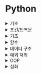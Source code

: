 # Python
<details>
<summary>기초</summary>
<div markdown="1">
# 기초

## 1. 개요
- 파이썬은 1990년 귀도 반 로섬이 개발한 인터프리터 언어이다.

## 2. 특징
- 배우기 쉬운 언어
  - 다른 프로그래밍 언어보다 문법이 간단하면서도 엄격하지 않다.
  - 문법 표현이 매우 간결하다.
- 인터프리터 언어
  - 소스 코드를 기계어로 변환하는 컴파일 과정 없이 바로 실행 가능하다.

- 객체 지향 프로그래밍
  - 파이썬은 모든 것이 객체로 구현되어 있다.
  - 객체(object): 숫자, 문자, 클래스 등 값을 가지고 있는 모든 것.

## # 참고 자료
[점프 투 파이썬](https://wikidocs.net/book/1)
</div>
</details>

<details>
<summary>조건/반복문</summary>
<div markdown="1">
# 조건/반복문

## 1. 개요
- 조건/반복문은 특정 상황에 따라 코드를 선택적으로 실행(분기/조건)하거나 계속하여 실행(반복)하는 파이썬의 문법이다.

## 2. 조건문
- 조건문은 참/거짓을 판단할 수 있는 조건식과 함께 쓴다.
```python
if < expression >:
    # Run this Code block
else:
		# Run this Code block
```
- 복수의 조건문을 활용할 경우 `elif`를 사용한다.
```python
if <expression>: 
  	# Code block
elif <expression>:
    # Code block
elif <expression>:
    # Code block
else:
		# Code block
```
- 중첩 조건문을 활용할 경우 들여쓰기를 유의하여 작성한다.
```python
if <expression>:
    # Code block
		if <expression>:
				# Code block
else:
		# Code block
```
- 조건 표현식은 간단한 조건문을 나타낼 때 사용한다.
```python
<true인 경우 값> if <expression> else <false인 경우 값>
```

## 3. 반복문
- 반복문은 특정 조건에 도달할 때까지 계속 반복되는 파이썬의 문법이다.
  - while: 종료 조건에 해당하는 코드를 통해 반복문을 종료시켜야 한다.
  - for: 반복가능한 객체를 모두 순회하면 종료된다.
  - 반복 제어: break, continue, for-else
- while: 조건식이 참인 경우 코드를 반복한다.
```python
 while <expression>: 
    	# Code block
```
- for: 순회가능한 객체 요소를 모두 순회한다.
```python
 for <변수명> in <iterable>: 
    	# Code block
```
- break: 반복문을 종료한다.
- continue: 컨티뉴 이후 코드 블록은 실행하지 않고, 다음 반복으로 넘어간다.
- for-else: 끝까지 반복문을 실행한 후 else문을 실행한다. 단, break를 통해 중간에 종료된 경우, else문은 실행되지 않는다.
</div>
</details>

<details>
<summary>기초</summary>
<div markdown="1">
</div>
</details>

<details>
<summary>함수</summary>
<div markdown="1">
# 함수

## 1. 개요
- 함수는 특정한 기능을 하는 코드의 묶음이다.

## 2. 함수 기초
- 사용자 함수: 구현되어 있는 함수가 없을 경우 직접 함수를 작성할 수 있다.
```python
 def function_name(parameter):
    # code block
    return returning_value
```
- 함수의 선언은 def 키워드를 활용한다.
- 들여쓰기를 통해 실행될 코드 블록을 작성한다.
- 함수는 parameter를 넘겨줄 수 있다.
- 함수는 동작 후에 return을 통해 결과값을 전달한다.

## 3. 함수의 결과값
- 함수는 반드시 값을 하나만 return한다. 명시적인 return이 없는 경우에도 None을 반환한다.
- 함수는 return과 동시에 실행이 종료된다.

## 4. 함수의 입력
- parameter: 함수를 실행할 때 함수 내부에서 사용되는 식별자이다.
- argument: 함수를 호출할 때 넣어주는 값이다.
```python
def function(ham): # parameter : ham
    return ham

function('spam')   # argument: 'spam'
```
- 기본값을 지정하여 함수 호출 시 argument 값을 설정하지 않을 수 있다.
```python
def add(x, y=0): 
 	  return x + y

add(2)
```
- 몇 개의 argument를 받을지 모르는 함수를 정의할 때 여러 개의 Positional Argument를 하나의 필수 parameter로 받아서 사용한다.
```python
def add(*args): 
		for arg in args: 
      	print(arg)
      
add(2)      
add(2, 3, 4, 5) 
```
- 몇 개의 keyword argument를 받을지 모르는 함수를 정의할 때 여러 개의 Positional Argument를 하나의 필수 parameter로 받아서 사용한다.
```python
def family(**kwargs):
		for key, value in kwargs:
				print(key, ":", value) 

family(father='John', mother='Jane', me='John Jr.')
```

## 5. 함수의 응용
### map(function, iterable)
- 순회 가능한 데이터구조의 모든 요소에 함수를 적용하고, 그 결과를 map object로 반환한다.
```python
m, n = map(int, input().split())
```
### Sort(key= , reverse=True/False)
```python
x = [{'a' : 10, 'b' : 20, 'c' : 30}, {'a' : 20, 'b' : 2, 'c' : 1}, {'a' : 20, 'b' : 30, 'c' : 10}]
# x는 딕셔너리를 요소로 가진 리스트!
print(x[0]['a'])
# x의 0번째 딕셔너리 의 'a' 값인 10이 출력된다.

#sort(key=lamda)를 사용할 때는 '요소'값만 있으면 된다.
x.sort(key=lambda x : x['a'])
# [{'a': 10, 'b': 20, 'c': 30}, {'a': 20, 'b': 2, 'c': 1}, {'a': 20, 'b': 30, 'c': 10}]
# 'a' 값을 기준으로 정렬된 모습.

x = [{'a' : 10, 'b' : 20, 'c' : 30}, {'a' : 20, 'b' : 2, 'c' : 1}, {'a' : 20, 'b' : 30, 'c' : 10}]
x.sort(key=lambda x : (x['a'], x['c']))
# [{'a': 10, 'b': 20, 'c': 30}, {'a': 20, 'b': 2, 'c': 1}, {'a': 20, 'b': 30, 'c': 10}]
# 'a' 값을 기준으로 정렬하고, 'a' 값이 같으면 그 다음 'c' 값으로 정렬.
```
### Find(찾을 문자, 시작 Index, 끝 Index)
```python
str= "BlockDMask Blog.";

# find 예제1
result1 = str.find('a')   # 문자가 있는 경우 : 7
result2 = str.find('Z')   # 문자가 없는 경우 : -1

result3 = str.find('ask') # 문자열이 있는 경우 : 7 (겹치는 문자열 중 a의 인덱스.)
result4 = str.find('kkk') # 문자열이 없는 경우 : -1

# find 예제2
result5 = str.find('o') # 2 (2, 13 o 중 먼저 나온 것의 인덱스만 표시.)
result6 = str.find('o', 5) # 13 (5번째 문자부터 시작해서 처음 마주친 o의 인덱스.)

# find 예제3
result7 = str.find('o') # 2
result8 = str.find('o', 5, 11)  # -1 "DMask B" (5~11 사이 o 가 없음.) 

출처: https://blockdmask.tistory.com/569 [개발자 지망생:티스토리]
```
</div>
</details>

<details>
<summary>데이터 구조</summary>
# 데이터 구조

## 1. 숫자형

- 정수형

```python
n = 123
n = -123
n = 0
```

- 실수형

```python
a = 1.23
a = -1.23
```

- 8진수와 16진수 (8진수는 0o로 시작, 16진수는 0x로 시작)

```python
a = 0o177
a = 0xABC
```

- 사칙연산

```python
a = 3
b = 4
a + b #덧셈
7
a - b #뺄셈
-1
a * b #곱셈
12
a / b #나눗셈
0.75
```

- 거듭제곱

```python
a = 3
b = 4
a ** b #a의 b제곱
81
```

- 몫과 나머지

```python
7 / 4 #나눗셈
1.75
7 // 4 #몫
1
7 % 4 #나머지
3
```

## 2. 문자열 자료형

- 문자열 나타내기

```python
'문장 양 끝에 작은따옴표나 큰 따옴표를 써서 표현할 수 있다.'
"단, 문장 속에 강조할 부분이 있다면 '반대되는' 부호를 써서 표기해야 한다."
'백슬래시를 써서 "큰따옴표"나 "작은따옴표"를 사용할 수도 있다.'
```

- 개행

```python
'여러 줄의 문자열을 나타내기 위해서 ""\n" 코드를 사용할 수 있다.'
'''
혹은 연속된 작은따옴표나,
큰따옴표 세 개를 사용해도 된다.
'''
```

- 문자열 더하기 & 곱하기

```python
>>> head = "Python"
>>> tail = " is fun!"
>>> head + tail
'Python is fun!'

>>> a = "python"
>>> a * 2
'pythonpython'
```

- 문자열 길이 구하기

```python
>>> a = "Life is too short"
>>> len(a)
17
```

- 문자열 인덱싱
  - **"파이썬은 0부터 숫자를 센다."**


```python
>>> a = "Life is too short, You need Python"

# Life is too short, You need Python 
# 0         1         2         3   (십의 자리)
# 0123456789012345678901234567890123(일의 자리)

>>> a[3]
'e'
```

- 문자열 인덱싱 2
  - "''-1'은 뒤에서부터 첫 번째 자리이다."

```python
>>> a = "Life is too short, You need Python"
>>> a[0]
'L'
>>> a[12]
's'
>>> a[-1]
'n'
```

- 문자열 슬라이싱

```python
>>> a = "Life is too short, You need Python"
>>> a[0:4]
'Life'
>>> a[19:] # 끝 번호 부분을 생략하면 시작 번호부터 그 문자열의 끝까지 뽑아낸다.
'You need Python'
>>> a[:17] # 시작 번호를 생략하면 문자열의 처음부터 끝 번호까지 뽑아낸다.
'Life is too short' 
```

- 문자열 나누기

```python
>>> a = "Life is too short"
>>> a.split() #공백을 기준으로 나누어준다.
['Life', 'is', 'too', 'short']
>>> b = "a:b:c:d"
>>> b.split(':') #괄호 안에 들어간 값을 기준으로 나누어준다.
['a', 'b', 'c', 'd']
```

## 3. 리스트 자료형

- 여러가지 리스트의 형태
  - 비어 있는 리스트는 a = list()로 생성할 수도 있다.

```python
>>> a = []
>>> b = [1, 2, 3]
>>> c = ['Life', 'is', 'too', 'short']
>>> d = [1, 2, 'Life', 'is']
>>> e = [1, 2, ['Life', 'is']]
```

- 리스트 인덱싱

```python
>>> a = [1, 2, 3, ['a', 'b', 'c']]
>>> a[0]
1
>>> a[-1]
['a', 'b', 'c']
>>> a[3]
['a', 'b', 'c']
```

- 리스트 슬라이싱 (문자열과 동일하다.)

```python
>>> a = [1, 2, 3, 4, 5]
>>> b = a[:2]
>>> c = a[2:]
>>> b
[1, 2]
>>> c
[3, 4, 5]
```

- 리스트 길이 구하기

```python
>>> a = [1, 2, 3]
>>> len(a)
3
```

- 리스트 값 수정, 삭제하기

```python
>>> a = [1, 2, 3]
>>> a[2] = 4
>>> a
[1, 2, 4]

>>> a = [1, 2, 3]
>>> del a[1]
>>> a
[1, 3]
```

- 리스트에 요소 추가


```python
>>> a = [1, 2, 3]
>>> a.append(4)
>>> a
[1, 2, 3, 4]
```

- 리스트 정렬


```python
>>> a = [1, 4, 3, 2]
>>> a.sort()
>>> a
[1, 2, 3, 4]
>>> a = ['a', 'c', 'b']
>>> a.sort()
>>> a
['a', 'b', 'c']
```

- 리스트 뒤집기


```python
>>> a = ['a', 'c', 'b']
>>> a.reverse()
>>> a
['b', 'c', 'a']
```

- 위치 반환


```python
>>> a = [1,2,3]
>>> a.index(3)
2
>>> a.index(1)
0
```

- 리스트 요소 삽입


```python
>>> a = [1, 2, 3]
>>> a.insert(0, 4) #0번째 위치에 4를 삽입
>>> a
[4, 1, 2, 3]
```

- 리스트 요소 제거


```python
>>> a = [1, 2, 3, 1, 2, 3]
>>> a.remove(3) #리스트에서 첫 번째로 나오는 3을 제거
>>> a
[1, 2, 1, 2, 3]
```

- 리스트 요소 꺼내기


```python
>>> a = [1,2,3]
>>> a.pop() #마지막 요소를 돌려주고 삭제
3
>>> a
[1, 2]

>>> a = [1,2,3]
>>> a.pop(1) #x번째 요소를 돌려주고 삭제
2
>>> a
[1, 3]
```

- 리스트에 포함된 요소 x의 개수 세기


```python
>>> a = [1,2,3,1]
>>> a.count(1)
2
```

- 리스트 확장


```python
>>> a = [1,2,3]
>>> a.extend([4,5]) #x에는 리스트만 올 수 있다.
>>> a
[1, 2, 3, 4, 5]
>>> b = [6, 7]
>>> a.extend(b)
>>> a
[1, 2, 3, 4, 5, 6, 7]
```

## 4. 튜플 자료형

- 여러가지 튜플의 형태
  - 튜플은 이하의 점을 제외하면 리스트와 거의 같다.
    - 리스트는 [ ]으로 둘러싸지만 튜플은 ( )으로 둘러싼다.
    - 리스트는 그 값의 생성, 삭제, 수정이 가능하지만 튜플은 그 값을 바꿀 수 없다.


```python
>>> t1 = ()
>>> t2 = (1,)
>>> t3 = (1, 2, 3)
>>> t4 = 1, 2, 3
>>> t5 = ('a', 'b', ('ab', 'cd'))
```

## 5. 딕셔너리 자료형

- 딕셔너리 자료형의 형태


```python
>>> dic = {'name':'pey', 'phone':'0119993323', 'birth': '1118'}
```

- 딕셔너리 쌍 추가하기


```python
>>> a = {1: 'a'}
>>> a[2] = 'b'
>>> a
{1: 'a', 2: 'b'}
```

- 딕셔너리 요소 삭제하기


```python
>>> a = {1: 'a', 2: 'b', 'name': 'pey', 3: [1, 2, 3]}
>>> del a[1]
>>> a
{2: 'b', 'name': 'pey', 3: [1, 2, 3]}
```

- 딕셔너리에서 Key 사용해 Value 얻기


```python
>>> grade = {'pey': 10, 'julliet': 99}
>>> grade['pey']
10
>>> grade['julliet']
99
```

- Key 리스트 만들기


```python
>>> a = {'name': 'pey', 'phone': '0119993323', 'birth': '1118'}
>>> a.keys()
dict_keys(['name', 'phone', 'birth'])
```

- dict_keys 객체를 리스트로 변환하기


```python
>>> list(a.keys())
['name', 'phone', 'birth']
```

- Value 리스트 만들기


```python
>>> a.values()
dict_values(['pey', '0119993323', '1118'])
```

- Key, Value 쌍 얻기


```python
>>> a.items()
dict_items([('name', 'pey'), ('phone', '0119993323'), ('birth', '1118')])
```

- Key: Value 쌍 모두 지우기


```python
>>> a.clear()
>>> a
{}
```

- Key로 Value 얻기


```python
>>> a = {'name':'pey', 'phone':'0119993323', 'birth': '1118'}
>>> a.get('name')
'pey'
>>> a.get('phone')
'0119993323'
```

## 6. 집합 자료형 (set)

- 여러가지 집합 자료형의 형태
  - 중복을 허용하지 않는다.
  - 순서가 없다.


```python
>>> s1 = set([1,2,3])
>>> s1
{1, 2, 3}

>>> s2 = set("Hello")
>>> s2
{'e', 'H', 'l', 'o'}
```

- 교집합 구하기

```python
>>> s1 = set([1, 2, 3, 4, 5, 6])
>>> s2 = set([4, 5, 6, 7, 8, 9])
>>> s1 & s2
{4, 5, 6}
```

- 합집합 구하기


```python
>>> s1 | s2
{1, 2, 3, 4, 5, 6, 7, 8, 9}
```

- 차집합 구하기


```python
>>> s1 - s2
{1, 2, 3}
>>> s2 - s1
{8, 9, 7}
```

- 값 1개 추가하기


```python
>>> s1 = set([1, 2, 3])
>>> s1.add(4)
>>> s1
{1, 2, 3, 4}
```

- 값 여러 개 추가하기


```python
>>> s1 = set([1, 2, 3])
>>> s1.update([4, 5, 6])
>>> s1
{1, 2, 3, 4, 5, 6}
```

- 특정 값 제거하기


```python
>>> s1 = set([1, 2, 3])
>>> s1.remove(2)
>>> s1
{1, 3}
```

## 7. 불린형

<img src="Python.assets/Screen Shot 2022-07-12 at 8.32.16 PM.png" alt="Screen Shot 2022-07-12 at 8.32.16 PM" style="zoom: 50%;" />

- 불린형은 참과 거짓으로 구분된다.


```python
>>> bool([1,2,3])
True
>>> bool([])
False
>>> bool(0)
False
>>> bool(3)
True
```
<div markdown="1">
</div>
</details>

<details>
<summary>예외 처리</summary>
<div markdown="1">
# 예외 처리

## 1. 개요

- 예외 처리는 발생한 에러를 해결하는 방법이다.

## 2. try-except

- try: 오류가 발생할 가능성이 있는 코드를 실행한다. 예외가 발생하지 않으면 except 없이 종료한다.
- except: 예외가 발생하면 except 절을 실행한다.

```python
try:
		num = input('숫자입력 :') print(int(num))
except:
		print('숫자가 아닙니다')

try:
		num = input('숫자입력 :') print(int(num))
except ValueError: 
  	print('숫자가 아닙니다')
```
- 복수의 예외 처리도 가능하다.

```python
try:
		num = input('100으로 나눌 값을 입력하시오: ') 
    100/int(num)
except (ValueError, ZeroDivisionError): 
  	print('제대로 입력해줘')

try:
		num = input('값을 입력하시오: ') 
    100/int(num)
except ValueError: 
  	print('숫자를 넣어주세요.')
except ZeroDivisionError: 
  	print('0으로 나눌 수 없습니다.')
except:
		print('에러는 모르지만 에러가 발생하였습니다.')
```
## 3. 예외 발생시키기

- raise를 통해 예외를 강제로 발생시킬 수 있다.

```python
raise <표현식>(메시지)
```
</div>
</details>

<details>
<summary>OOP</summary>
<div markdown="1">
# OOP

## 1. 개요

- OOP는 객체 지향 프로그래밍(*Object-Oriented Programming*)이다.

## 2. 기본 문법

- 클래스는 틀, 인스턴스는 사례이다. 클래스 = 사람, 인스턴스 = 아이유.
- 속성은 값, 메소드는 함수이다.

```python
# 클래스 정의 
class MyClass:
		pass
# 인스턴스 생성 
my_instance = MyClass() 
# 메서드 호출 
my_instance.my_method() 
# 속성 
my_instance.my_attribute
```
## 3. 인스턴스

- 인스턴스 변수: 인스턴스가 개인적으로 가지고 있는 속성이다. `self.<name>`으로 정의한다. 생성된 이후에는 `<instance>.<name>`으로 접근한다.

```python
class Person:
  
  def __init__(self, name):
    	self.name = name
      # 인스턴스 변수 정의
 
john = Person('john')
# 인스턴스 생성

print(john.name)
# john
# 인스턴스 변수 접근

john.name = 'John Kim'
# 인스턴스 변수 할당
print(john.name)
# John Kim
```
- 인스턴스 메소드: 인스턴스 변수를 사용하거나, 인스턴스 변수에 값을 설정하는 메소드이다. 호출 시, 첫 번째 인자로 인스턴스 자기자신(self)이 전달된다.

```python
class MyClass:

  	def instance_method(self, arg1, ...):
```
- 생성자 메소드: 인스턴스 객체가 생성될 때 자동으로 호출되는 메소드이다.

```python
class Person:

  	def __init__(self):
      print('인스턴스가 생성되었습니다.')

person1 = Person()
# 인스턴스가 생성되었습니다.

class Person:

  	def __init__(self, name):
      print(f'인스턴스가 생성되었습니다. {name}')

person1 = Person('지민')
# 인스턴스가 생성되었습니다. 지민
```
- 소멸자 메소드: 인스턴스 객체가 소멸되기 직전에 호출되는 메소드이다.

```python
class Person:

  	def __del__(self):
      print('인스턴스가 사라졌습니다.')

person1 = Person()
# 인스턴스가 사라졌습니다.
```
## 4. 클래스

- 클래스 속성: 한 클래스 안의 모든 인스턴스가 똑같은 값을 가진 속성이다. `<classname>.<name>`으로 접근 및 할당한다.

```python
class Circle:
  	pi = 3.14

c1 = Circle()
c2 = Circle()

print(Circle.pi)
# 3.14
print(C1.pi)
# 3.14
print(C2.pi)
# 3.14
```
- 클래스 메소드: 클래스가 사용하는 메소드이다. 호출 시, 첫 번째 인자로 클래스(cls)가 전달된다.

```python
 class MyClass:
    
    @classmethod
    def class_method(cls, arg1, ...):
 
MyClass.class_method(...)
```
- 스태틱 메소드: 인스턴스 변수, 클래스 변수를 전혀 다루지 않는 메소드이다. 속성을 다루지 않고 단지 기능만을 하는 메소드를 정의할 때 사용한다.

```python
 class MyClass:
    
    @staticmethod
    def class_method(arg1, ...):
      
MyClass.static_method(...)
```

- 클래스 메소드 정리

```python
 class MyClass:
    
    def method(self):
    	  return 'instace method', self
    
    @classmethod
    def class_method(cls):
     	  return 'class method', cls
      
    @staticmethod
    def static_method():  
     	  return 'static method'
```

## 5. 객체 지향의 핵심 개념

- 추상화
- 상속
- 다형성
- 캡슐화
</div>
</details>

<details>
<summary>심화</summary>
<div markdown="1">
# 심화

## 1. 추가 문법

- List Comprehension
```python
list_a = [<expression> for <변수> in <iterable>] 
list_b = [<expression> for <변수> in <iterable> if <조건식>]
```
- Dictionary Comprehension

```python
Dic_a = {key: value for <변수> in <iterable>}
Dic_b = {key: value for <변수> in <iterable> if <조건식>}
```
- `lambda [parameter] : 표현식`

```python
numbers = [1, 2, 3]
result = list(map(lambda x: x*2, numbers))
print(result)
# [2, 4, 6]
```
- `filter(function, iterable)`: 순회 가능한 데이터구조의 모든 요소에 함수를 적용하고, 그 결과가 True인 것들을 filter object로 반환한다.

```python
def odd(n):
  	return n % 2
numbers = [1, 2, 3]
result = list(filter(odd, numbers))
print(result)
# [1, 3]
```

## 2. 가상 환경

- 터미널에서 실행한다.

```python
# 생성
python -m venv venv

# 실행(mac)
. venv/bin/activate
# 실행 후 경로 위 혹은 왼쪽에 가상환경 이름이 출력된다.

# pip3 install
pip3 install -r requirements.txt 

# 종료
deactivate
```
</div>
</details>